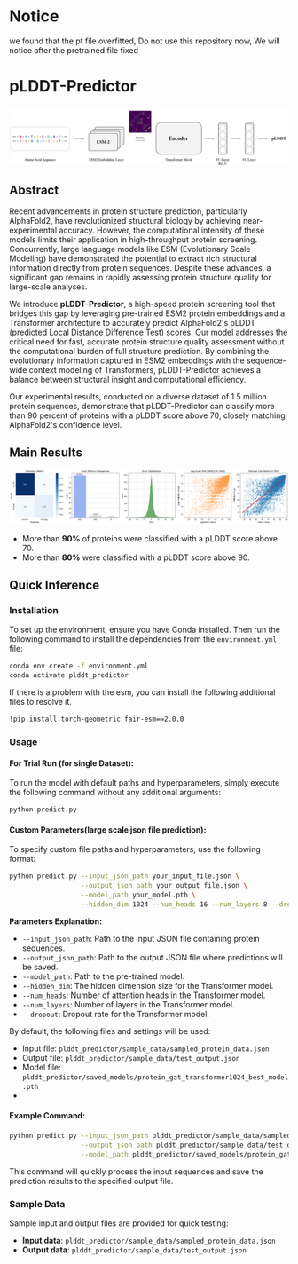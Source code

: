 # Notice
we found that the pt file overfitted, Do not use this repository now, We will notice after the pretrained file fixed 
# pLDDT-Predictor
![Figures](./figures/architecture.png)

## Abstract
Recent advancements in protein structure prediction, particularly AlphaFold2, have revolutionized structural biology by achieving near-experimental accuracy. However, the computational intensity of these models limits their application in high-throughput protein screening. Concurrently, large language models like ESM (Evolutionary Scale Modeling) have demonstrated the potential to extract rich structural information directly from protein sequences. Despite these advances, a significant gap remains in rapidly assessing protein structure quality for large-scale analyses.

We introduce **pLDDT-Predictor**, a high-speed protein screening tool that bridges this gap by leveraging pre-trained ESM2 protein embeddings and a Transformer architecture to accurately predict AlphaFold2's pLDDT (predicted Local Distance Difference Test) scores. Our model addresses the critical need for fast, accurate protein structure quality assessment without the computational burden of full structure prediction. By combining the evolutionary information captured in ESM2 embeddings with the sequence-wide context modeling of Transformers, pLDDT-Predictor achieves a balance between structural insight and computational efficiency.

Our experimental results, conducted on a diverse dataset of 1.5 million protein sequences, demonstrate that pLDDT-Predictor can classify more than 90 percent of proteins with a pLDDT score above 70, closely matching AlphaFold2's confidence level.

## Main Results
![Model Output](./figures/output_esm.png)

- More than **90%** of proteins were classified with a pLDDT score above 70.
- More than **80%** were classified with a pLDDT score above 90.

## Quick Inference
### Installation
To set up the environment, ensure you have Conda installed. Then run the following command to install the dependencies from the `environment.yml` file:

```bash
conda env create -f environment.yml
conda activate plddt_predictor
```

If there is a problem with the esm, you can install the following additional files to resolve it.

```bash
!pip install torch-geometric fair-esm==2.0.0
```
### Usage

#### For Trial Run (for single Dataset):

To run the model with default paths and hyperparameters, simply execute the following command without any additional arguments:

```bash
python predict.py
```

#### Custom Parameters(large scale json file prediction):

To specify custom file paths and hyperparameters, use the following format:

```bash
python predict.py --input_json_path your_input_file.json \
                  --output_json_path your_output_file.json \
                  --model_path your_model.pth \
                  --hidden_dim 1024 --num_heads 16 --num_layers 8 --dropout 0.1
```

**Parameters Explanation:**
- `--input_json_path`: Path to the input JSON file containing protein sequences.
- `--output_json_path`: Path to the output JSON file where predictions will be saved.
- `--model_path`: Path to the pre-trained model.
- `--hidden_dim`: The hidden dimension size for the Transformer model.
- `--num_heads`: Number of attention heads in the Transformer model.
- `--num_layers`: Number of layers in the Transformer model.
- `--dropout`: Dropout rate for the Transformer model.

  
By default, the following files and settings will be used:
- Input file: `plddt_predictor/sample_data/sampled_protein_data.json`
- Output file: `plddt_predictor/sample_data/test_output.json`
- Model file: `plddt_predictor/saved_models/protein_gat_transformer1024_best_model.pth`
- 
#### Example Command:

```bash
python predict.py --input_json_path plddt_predictor/sample_data/sampled_protein_data.json \
                  --output_json_path plddt_predictor/sample_data/test_output.json \
                  --model_path plddt_predictor/saved_models/protein_gat_transformer1024_best_model.pth
```

This command will quickly process the input sequences and save the prediction results to the specified output file.

### Sample Data

Sample input and output files are provided for quick testing:
- **Input data**: `plddt_predictor/sample_data/sampled_protein_data.json`
- **Output data**: `plddt_predictor/sample_data/test_output.json`

